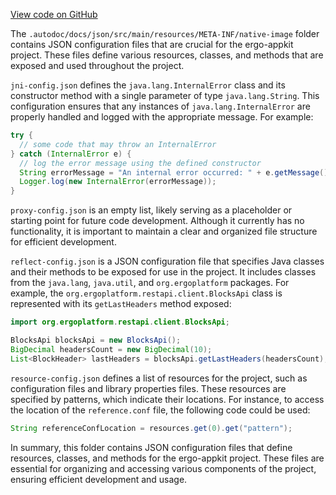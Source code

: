 [View code on GitHub](https://github.com/ergoplatform/ergo-appkit/.autodoc/docs/json/src/main/resources/META-INF/native-image)

The `.autodoc/docs/json/src/main/resources/META-INF/native-image` folder contains JSON configuration files that are crucial for the ergo-appkit project. These files define various resources, classes, and methods that are exposed and used throughout the project.

`jni-config.json` defines the `java.lang.InternalError` class and its constructor method with a single parameter of type `java.lang.String`. This configuration ensures that any instances of `java.lang.InternalError` are properly handled and logged with the appropriate message. For example:

```java
try {
  // some code that may throw an InternalError
} catch (InternalError e) {
  // log the error message using the defined constructor
  String errorMessage = "An internal error occurred: " + e.getMessage();
  Logger.log(new InternalError(errorMessage));
}
```

`proxy-config.json` is an empty list, likely serving as a placeholder or starting point for future code development. Although it currently has no functionality, it is important to maintain a clear and organized file structure for efficient development.

`reflect-config.json` is a JSON configuration file that specifies Java classes and their methods to be exposed for use in the project. It includes classes from the `java.lang`, `java.util`, and `org.ergoplatform` packages. For example, the `org.ergoplatform.restapi.client.BlocksApi` class is represented with its `getLastHeaders` method exposed:

```java
import org.ergoplatform.restapi.client.BlocksApi;

BlocksApi blocksApi = new BlocksApi();
BigDecimal headersCount = new BigDecimal(10);
List<BlockHeader> lastHeaders = blocksApi.getLastHeaders(headersCount);
```

`resource-config.json` defines a list of resources for the project, such as configuration files and library properties files. These resources are specified by patterns, which indicate their locations. For instance, to access the location of the `reference.conf` file, the following code could be used:

```java
String referenceConfLocation = resources.get(0).get("pattern");
```

In summary, this folder contains JSON configuration files that define resources, classes, and methods for the ergo-appkit project. These files are essential for organizing and accessing various components of the project, ensuring efficient development and usage.

